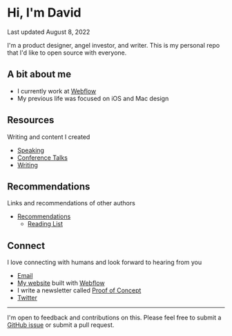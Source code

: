 # Hi, I'm David
Last updated August 8, 2022

I'm a product designer, angel investor, and writer. This is my personal repo that I'd like to open source with everyone. 

## A bit about me
- I currently work at [Webflow](http://webflow.com)
- My previous life was focused on iOS and Mac design

## Resources
Writing and content I created
- [Speaking](speaking)
- [Conference Talks](resources/conference-talks)
- [Writing](writing)

## Recommendations
Links and recommendations of other authors
* [Recommendations](recommendations)
	* [Reading List](recommendations/reading-list)

## Connect
I love connecting with humans and look forward to hearing from you
* [Email](mailto:david@davidhoang.com)
* [My website](http://davidhoang.com) built with [Webflow](http://webflow.com)
* I write a newsletter called [Proof of Concept](http://proofofconcept.pub)
* [Twitter](http://twitter.com/davidhoang)

---
I'm open to feedback and contributions on this. Please feel free to submit a [GitHub issue](https://github.com/davidhoang/dh/issues) or submit a pull request.